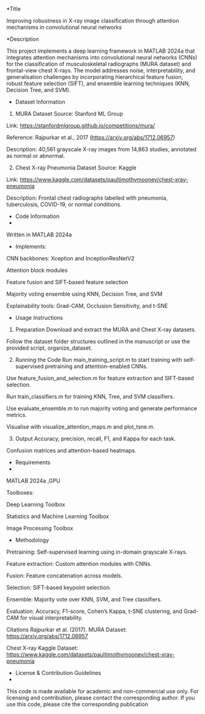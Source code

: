 
 *Title
 
  Improving robustness in X-ray image classification through attention mechanisms in convolutional neural networks
  
 *Description
 
This project implements a deep learning framework in MATLAB 2024a that integrates attention mechanisms into convolutional neural networks (CNNs) for the classification of musculoskeletal radiographs (MURA dataset) and frontal-view chest X-rays. The model addresses noise, interpretability, and generalisation challenges by incorporating hierarchical feature fusion, robust feature selection (SIFT), and ensemble learning techniques (KNN, Decision Tree, and SVM).

* Dataset Information
  
1. MURA Dataset
Source: Stanford ML Group

Link: https://stanfordmlgroup.github.io/competitions/mura/

Reference: Rajpurkar et al., 2017 (https://arxiv.org/abs/1712.06957)

Description: 40,561 grayscale X-ray images from 14,863 studies, annotated as normal or abnormal.

2. Chest X-ray Pneumonia Dataset
Source: Kaggle

Link: https://www.kaggle.com/datasets/paultimothymooney/chest-xray-pneumonia

Description: Frontal chest radiographs labelled with pneumonia, tuberculosis, COVID-19, or normal conditions.

 * Code Information
 * 
Written in MATLAB 2024a

* Implements:

CNN backbones: Xception and InceptionResNetV2

Attention block modules

Feature fusion and SIFT-based feature selection

Majority voting ensemble using KNN, Decision Tree, and SVM

Explainability tools: Grad-CAM, Occlusion Sensitivity, and t-SNE

* Usage Instructions
1. Preparation
Download and extract the MURA and Chest X-ray datasets.

Follow the dataset folder structures outlined in the manuscript or use the provided script, organize_dataset.

2. Running the Code
Run main_training_script.m to start training with self-supervised pretraining and attention-enabled CNNs.

Use feature_fusion_and_selection.m for feature extraction and SIFT-based selection.

Run train_classifiers.m for training KNN, Tree, and SVM classifiers.

Use evaluate_ensemble.m to run majority voting and generate performance metrics.

Visualise with visualize_attention_maps.m and plot_tsne.m.

3. Output
Accuracy, precision, recall, F1, and Kappa for each task.

Confusion matrices and attention-based heatmaps.

 * Requirements
 * 
MATLAB 2024a ,GPU

Toolboxes:

Deep Learning Toolbox

Statistics and Machine Learning Toolbox

Image Processing Toolbox

 * Methodology
   
Pretraining: Self-supervised learning using in-domain grayscale X-rays.

Feature extraction: Custom attention modules with CNNs.

Fusion: Feature concatenation across models.

Selection: SIFT-based keypoint selection.

Ensemble: Majority vote over KNN, SVM, and Tree classifiers.

Evaluation: Accuracy, F1-score, Cohen’s Kappa, t-SNE clustering, and Grad-CAM for visual interpretability.

Citations
Rajpurkar et al. (2017). MURA Dataset: https://arxiv.org/abs/1712.06957

Chest X-ray Kaggle Dataset: https://www.kaggle.com/datasets/paultimothymooney/chest-xray-pneumonia

 * License & Contribution Guidelines
 * 
This code is made available for academic and non-commercial use only. For licensing and contribution, please contact the corresponding author. If you use this code, please cite the corresponding publication
